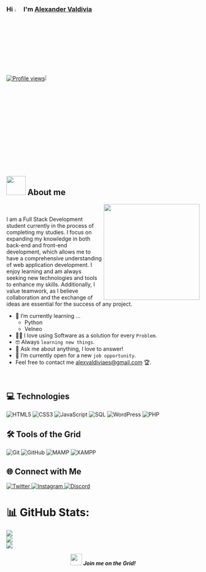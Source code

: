 ### Hi <img src="https://raw.githubusercontent.com/MartinHeinz/MartinHeinz/master/wave.gif" width="4%" alt="hai"> I'm [Alexander Valdivia](https://www.github.com/Alexinzler)
[![Profile views](https://komarev.com/ghpvc/?username=Alexinzler&label=Profile%20views)](https://github.com/Alexinzler)<img src='https://c.tenor.com/--AQwe1rA8EAAAAi/batman-pixel-art.gif' alt="batman" width="6%">



## <picture><img src = "https://github.com/7oSkaaa/7oSkaaa/blob/main/Images/about_me.gif?raw=true" width = 50px></picture> About me

<picture> <img align="right" src="https://github.com/7oSkaaa/7oSkaaa/blob/main/Images/Right_Side.gif?raw=true" width = 250px></picture>

<br>

I am a Full Stack Development student currently in the process of completing my studies. I focus on expanding my knowledge in both back-end and front-end development, which allows me to have a comprehensive understanding of web application development. I enjoy learning and am always seeking new technologies and tools to enhance my skills. Additionally, I value teamwork, as I believe collaboration and the exchange of ideas are essential for the success of any project.
<br>
- 🌱 I’m currently learning ...
  - Python
  - Velneo
- :technologist: I love using Software as a solution for every `Problem`.
- :nerd_face: Always `learning new things`.
- 💬 Ask me about anything, I love to answer!
- :thinking: I’m currently open for a new `job opportunity`.
- Feel free to contact me alexvaldiviaes@gmail.com 🏆.
<br>

## 💻 Technologies 
<div>
  <img alt="HTML5" src="https://img.shields.io/badge/html5-091921?style=for-the-badge&logo=html5&logoColor=cyan"/>
  <img alt="CSS3" src="https://img.shields.io/badge/css3-091921?style=for-the-badge&logo=css3&logoColor=cyan"/>
  <img alt="JavaScript" src="https://img.shields.io/badge/javascript-091921?style=for-the-badge&logo=javascript&logoColor=cyan"/>
<!--   <img alt="React" src="https://img.shields.io/badge/react-091921?style=for-the-badge&logo=react&logoColor=cyan"/> -->
  <img alt="SQL" src="https://img.shields.io/badge/SQL-091921?style=for-the-badge&logo=mysql&logoColor=cyan"/>
  <img alt="WordPress" src="https://img.shields.io/badge/WordPress-091921?style=for-the-badge&logo=wordpress&logoColor=cyan"/>
  <img alt="PHP" src="https://img.shields.io/badge/PHP-091921?style=for-the-badge&logo=php&logoColor=cyan"/>
  <!-- Añadir otras tecnologías siguiendo el estilo "Tron" -->
</div>

## 🛠️ Tools of the Grid
<div>
  <img alt="Git" src="https://img.shields.io/badge/Git-091921?style=for-the-badge&logo=git&logoColor=cyan">
  <img alt="GitHub" src="https://img.shields.io/badge/GitHub-091921?style=for-the-badge&logo=github&logoColor=cyan">
  <img alt="MAMP" src="https://img.shields.io/badge/MAMP-091921?style=for-the-badge&logo=mamp&logoColor=cyan">
  <img alt="XAMPP" src="https://img.shields.io/badge/XAMPP-091921?style=for-the-badge&logo=xampp&logoColor=cyan">

  ## 🌐 Connect with Me
  <a href="https://twitter.com/alexinzler" target="_blank">
    <img alt="Twitter" src="https://img.shields.io/badge/Twitter-1DA1F2?style=for-the-badge&logo=twitter&logoColor=white"/>
  </a>
  <a href="https://www.instagram.com/alexinzler/" target="_blank">
    <img alt="Instagram" src="https://img.shields.io/badge/Instagram-E4405F?style=for-the-badge&logo=instagram&logoColor=white"/>
  </a>
   <a href="https://discord.com/users/YOUR_DISCORD_ID" target="_blank">
    <img alt="Discord" src="https://img.shields.io/badge/Discord-5865F2?style=for-the-badge&logo=discord&logoColor=white"/>
  </a>
</div>

# 📊 GitHub Stats:
![](https://github-readme-stats.vercel.app/api?username=Alexinzler&theme=radical&hide_border=false&include_all_commits=false&count_private=false&bg_color=0D1117&title_color=00FFFF&text_color=FFFFFF&icon_color=00FFFF)<br/>
![](https://github-readme-streak-stats.herokuapp.com/?user=Alexinzler&theme=radical&hide_border=false&background=0D1117&ring=00FFFF&fire=00FFFF&currStreakLabel=00FFFF)<br/>
![](https://github-readme-stats.vercel.app/api/top-langs/?username=Alexinzler&theme=radical&hide_border=false&include_all_commits=false&count_private=false&bg_color=0D1117&title_color=00FFFF&text_color=FFFFFF)


<p align="center">
 <img src="https://media.giphy.com/media/3o7TKtnuHOHHUjR38Y/giphy.gif" width="30" />&nbsp;<i><b>Join me on the Grid!</b></i>
</p>



